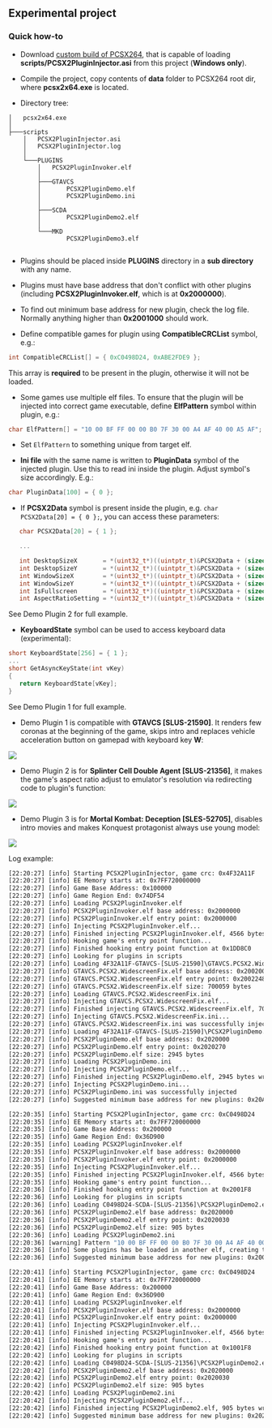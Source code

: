 ## Experimental project

### Quick how-to

 - Download [custom build of PCSX264](https://github.com/ASI-Factory/PCSX2-Fork-With-Plugins/releases/tag/latest), that is capable of loading **scripts/PCSX2PluginInjector.asi** from this project (**Windows only**).

 - Compile the project, copy contents of **data** folder to PCSX264 root dir, where **pcsx2x64.exe** is located.

 - Directory tree:

```
│   pcsx2x64.exe
│
├───scripts
    │   PCSX2PluginInjector.asi
    │   PCSX2PluginInjector.log
    │
    └───PLUGINS
        │   PCSX2PluginInvoker.elf
        │
        ├───GTAVCS
        │       PCSX2PluginDemo.elf
        │       PCSX2PluginDemo.ini
        │
        ├───SCDA
        │       PCSX2PluginDemo2.elf
        │
        └───MKD
                PCSX2PluginDemo3.elf			
				
```

 - Plugins should be placed inside **PLUGINS** directory in a **sub directory** with any name.

 - Plugins must have base address that don't conflict with other plugins (including **PCSX2PluginInvoker.elf**, which is at **0x2000000**).

 - To find out minimum base address for new plugin, check the log file. Normally anything higher than **0x2001000** should work.

 - Define compatible games for plugin using **CompatibleCRCList** symbol, e.g.:
 ```c
 int CompatibleCRCList[] = { 0xC0498D24, 0xABE2FDE9 };
 ```
 This array is **required** to be present in the plugin, otherwise it will not be loaded.

 - Some games use multiple elf files. To ensure that the plugin will be injected into correct game executable, define **ElfPattern** symbol within plugin, e.g.:

```c
char ElfPattern[] = "10 00 BF FF 00 00 B0 7F 30 00 A4 AF 40 00 A5 AF";
```

 - Set `ElfPattern` to something unique from target elf. 

 - **Ini file** with the same name is written to **PluginData** symbol of the injected plugin. Use this to read ini inside the plugin. Adjust symbol's size accordingly. E.g.:
 ```c
 char PluginData[100] = { 0 };
 ```

 - If **PCSX2Data** symbol is present inside the plugin, e.g. `char PCSX2Data[20] = { 0 };`, you can access these parameters:
 ```c
    char PCSX2Data[20] = { 1 };

    ...

    int DesktopSizeX       = *(uint32_t*)((uintptr_t)&PCSX2Data + (sizeof(uint32_t) * 0));
    int DesktopSizeY       = *(uint32_t*)((uintptr_t)&PCSX2Data + (sizeof(uint32_t) * 1));
    int WindowSizeX        = *(uint32_t*)((uintptr_t)&PCSX2Data + (sizeof(uint32_t) * 2));
    int WindowSizeY        = *(uint32_t*)((uintptr_t)&PCSX2Data + (sizeof(uint32_t) * 3));
    int IsFullscreen       = *(uint32_t*)((uintptr_t)&PCSX2Data + (sizeof(uint32_t) * 4));
    int AspectRatioSetting = *(uint32_t*)((uintptr_t)&PCSX2Data + (sizeof(uint32_t) * 5));
```
See Demo Plugin 2 for full example.

 - **KeyboardState** symbol can be used to access keyboard data (experimental):
 ```c
 short KeyboardState[256] = { 1 };
 ...
 short GetAsyncKeyState(int vKey)
{
    return KeyboardState[vKey];
}
 ```
 See Demo Plugin 1 for full example.

- Demo Plugin 1 is compatible with **GTAVCS [SLUS-21590]**. It renders few coronas at the beginning of the game, skips intro and replaces vehicle acceleration button on gamepad with keyboard key **W**:

![](https://i.imgur.com/qYbBtr3.png)

- Demo Plugin 2 is for **Splinter Cell Double Agent [SLUS-21356]**, it makes the game's aspect ratio adjust to emulator's resolution via redirecting code to plugin's function:

![](https://i.imgur.com/nYdAUp2.png)

- Demo Plugin 3 is for **Mortal Kombat: Deception [SLES-52705]**, disables intro movies and makes Konquest protagonist always use young model:

![](https://i.imgur.com/VWptXcv.png)

Log example:

```bat
[22:20:27] [info] Starting PCSX2PluginInjector, game crc: 0x4F32A11F
[22:20:27] [info] EE Memory starts at: 0x7FF720000000
[22:20:27] [info] Game Base Address: 0x100000
[22:20:27] [info] Game Region End: 0x74DF54
[22:20:27] [info] Loading PCSX2PluginInvoker.elf
[22:20:27] [info] PCSX2PluginInvoker.elf base address: 0x2000000
[22:20:27] [info] PCSX2PluginInvoker.elf entry point: 0x2000000
[22:20:27] [info] Injecting PCSX2PluginInvoker.elf...
[22:20:27] [info] Finished injecting PCSX2PluginInvoker.elf, 4566 bytes written at 0x2000000
[22:20:27] [info] Hooking game's entry point function...
[22:20:27] [info] Finished hooking entry point function at 0x1DD8C0
[22:20:27] [info] Looking for plugins in scripts
[22:20:27] [info] Loading 4F32A11F-GTAVCS-[SLUS-21590]\GTAVCS.PCSX2.WidescreenFix.elf
[22:20:27] [info] GTAVCS.PCSX2.WidescreenFix.elf base address: 0x2002000
[22:20:27] [info] GTAVCS.PCSX2.WidescreenFix.elf entry point: 0x2002248
[22:20:27] [info] GTAVCS.PCSX2.WidescreenFix.elf size: 700059 bytes
[22:20:27] [info] Loading GTAVCS.PCSX2.WidescreenFix.ini
[22:20:27] [info] Injecting GTAVCS.PCSX2.WidescreenFix.elf...
[22:20:27] [info] Finished injecting GTAVCS.PCSX2.WidescreenFix.elf, 700059 bytes written at 0x2002000
[22:20:27] [info] Injecting GTAVCS.PCSX2.WidescreenFix.ini...
[22:20:27] [info] GTAVCS.PCSX2.WidescreenFix.ini was successfully injected
[22:20:27] [info] Loading 4F32A11F-GTAVCS-[SLUS-21590]\PCSX2PluginDemo.elf
[22:20:27] [info] PCSX2PluginDemo.elf base address: 0x2020000
[22:20:27] [info] PCSX2PluginDemo.elf entry point: 0x2020270
[22:20:27] [info] PCSX2PluginDemo.elf size: 2945 bytes
[22:20:27] [info] Loading PCSX2PluginDemo.ini
[22:20:27] [info] Injecting PCSX2PluginDemo.elf...
[22:20:27] [info] Finished injecting PCSX2PluginDemo.elf, 2945 bytes written at 0x2020000
[22:20:27] [info] Injecting PCSX2PluginDemo.ini...
[22:20:27] [info] PCSX2PluginDemo.ini was successfully injected
[22:20:27] [info] Suggested minimum base address for new plugins: 0x20ACE9B

[22:20:35] [info] Starting PCSX2PluginInjector, game crc: 0xC0498D24
[22:20:35] [info] EE Memory starts at: 0x7FF720000000
[22:20:35] [info] Game Base Address: 0x200000
[22:20:35] [info] Game Region End: 0x36D900
[22:20:35] [info] Loading PCSX2PluginInvoker.elf
[22:20:35] [info] PCSX2PluginInvoker.elf base address: 0x2000000
[22:20:35] [info] PCSX2PluginInvoker.elf entry point: 0x2000000
[22:20:35] [info] Injecting PCSX2PluginInvoker.elf...
[22:20:35] [info] Finished injecting PCSX2PluginInvoker.elf, 4566 bytes written at 0x2000000
[22:20:35] [info] Hooking game's entry point function...
[22:20:36] [info] Finished hooking entry point function at 0x2001F8
[22:20:36] [info] Looking for plugins in scripts
[22:20:36] [info] Loading C0498D24-SCDA-[SLUS-21356]\PCSX2PluginDemo2.elf
[22:20:36] [info] PCSX2PluginDemo2.elf base address: 0x2020000
[22:20:36] [info] PCSX2PluginDemo2.elf entry point: 0x2020030
[22:20:36] [info] PCSX2PluginDemo2.elf size: 905 bytes
[22:20:36] [info] Loading PCSX2PluginDemo2.ini
[22:20:36] [warning] Pattern "10 00 BF FF 00 00 B0 7F 30 00 A4 AF 40 00 A5 AF" is not found in this elf, PCSX2PluginDemo2.elf will not be loaded at this time
[22:20:36] [info] Some plugins has be loaded in another elf, creating thread to handle it
[22:20:36] [info] Suggested minimum base address for new plugins: 0x20011D6

[22:20:41] [info] Starting PCSX2PluginInjector, game crc: 0xC0498D24
[22:20:41] [info] EE Memory starts at: 0x7FF720000000
[22:20:41] [info] Game Base Address: 0x200000
[22:20:41] [info] Game Region End: 0x36D900
[22:20:41] [info] Loading PCSX2PluginInvoker.elf
[22:20:41] [info] PCSX2PluginInvoker.elf base address: 0x2000000
[22:20:41] [info] PCSX2PluginInvoker.elf entry point: 0x2000000
[22:20:41] [info] Injecting PCSX2PluginInvoker.elf...
[22:20:41] [info] Finished injecting PCSX2PluginInvoker.elf, 4566 bytes written at 0x2000000
[22:20:41] [info] Hooking game's entry point function...
[22:20:42] [info] Finished hooking entry point function at 0x1001F8
[22:20:42] [info] Looking for plugins in scripts
[22:20:42] [info] Loading C0498D24-SCDA-[SLUS-21356]\PCSX2PluginDemo2.elf
[22:20:42] [info] PCSX2PluginDemo2.elf base address: 0x2020000
[22:20:42] [info] PCSX2PluginDemo2.elf entry point: 0x2020030
[22:20:42] [info] PCSX2PluginDemo2.elf size: 905 bytes
[22:20:42] [info] Loading PCSX2PluginDemo2.ini
[22:20:42] [info] Injecting PCSX2PluginDemo2.elf...
[22:20:42] [info] Finished injecting PCSX2PluginDemo2.elf, 905 bytes written at 0x2020000
[22:20:42] [info] Suggested minimum base address for new plugins: 0x2020389
```

